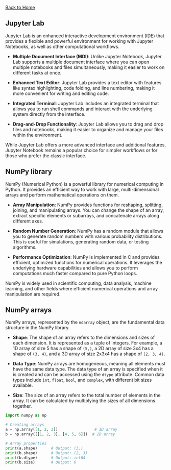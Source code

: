 [Back to Home](../README.md)

## **Jupyter Lab**

Jupyter Lab is an enhanced interactive development environment (IDE) that provides a flexible and powerful environment for working with Jupyter Notebooks, as well as other computational workflows.

- **Multiple Document Interface (MDI)**: Unlike Jupyter Notebook, Jupyter Lab supports a multiple document interface where you can open multiple notebooks and files simultaneously, making it easier to work on different tasks at once.

- **Enhanced Text Editor**: Jupyter Lab provides a text editor with features like syntax highlighting, code folding, and line numbering, making it more convenient for writing and editing code.

- **Integrated Terminal**: Jupyter Lab includes an integrated terminal that allows you to run shell commands and interact with the underlying system directly from the interface.

- **Drag-and-Drop Functionality**: Jupyter Lab allows you to drag and drop files and notebooks, making it easier to organize and manage your files within the environment.


While Jupyter Lab offers a more advanced interface and additional features, Jupyter Notebook remains a popular choice for simpler workflows or for those who prefer the classic interface.

## **NumPy library**

NumPy (Numerical Python) is a powerful library for numerical computing in Python. It provides an efficient way to work with large, multi-dimensional arrays and perform mathematical operations on them.

- **Array Manipulation**: NumPy provides functions for reshaping, splitting, joining, and manipulating arrays. You can change the shape of an array, extract specific elements or subarrays, and concatenate arrays along different axes.

- **Random Number Generation**: NumPy has a random module that allows you to generate random numbers with various probability distributions. This is useful for simulations, generating random data, or testing algorithms.

- **Performance Optimization**: NumPy is implemented in C and provides efficient, optimized functions for numerical operations. It leverages the underlying hardware capabilities and allows you to perform computations much faster compared to pure Python loops.

NumPy is widely used in scientific computing, data analysis, machine learning, and other fields where efficient numerical operations and array manipulation are required.

## **NumPy arrays**

NumPy arrays, represented by the `ndarray` object, are the fundamental data structure in the NumPy library.

- **Shape**: The shape of an array refers to the dimensions and sizes of each dimension. It is represented as a tuple of integers. For example, a 1D array of size 5 has a shape of `(5,)`, a 2D array of size 3x4 has a shape of `(3, 4)`, and a 3D array of size 2x3x4 has a shape of `(2, 3, 4)`.

- **Data Type**: NumPy arrays are homogeneous, meaning all elements must have the same data type. The data type of an array is specified when it is created and can be accessed using the `dtype` attribute. Common data types include `int`, `float`, `bool`, and `complex`, with different bit sizes available.

- **Size**: The size of an array refers to the total number of elements in the array. It can be calculated by multiplying the sizes of all dimensions together.

```python
import numpy as np

# Creating arrays
a = np.array([1, 2, 3])                # 1D array
b = np.array([[1, 2, 3], [4, 5, 6]])  # 2D array

# Array properties
print(a.shape)      # Output: (3,)
print(b.shape)      # Output: (2, 3)
print(b.dtype)      # Output: int64
print(b.size)       # Output: 6
```